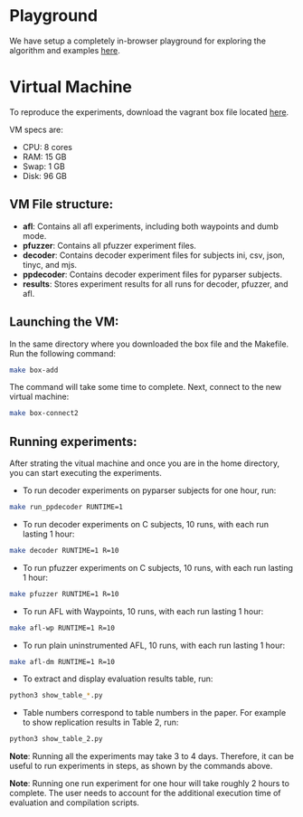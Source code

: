 # Playground

We have setup a completely in-browser playground for exploring the algorithm and examples [here](https://anonymous-fse2022.github.io/anonymous-fse2022/playground/lab?path=decoder.ipynb).

# Virtual Machine
To reproduce the experiments, download the vagrant box file located [here](https://sandbox.zenodo.org/record/1042031). 

VM specs are:
* CPU: 8 cores
* RAM: 15 GB 
* Swap: 1 GB
* Disk: 96 GB

## VM File structure:

* **afl**: Contains all afl experiments, including both waypoints and dumb mode.
* **pfuzzer**: Contains all pfuzzer experiment files.
* **decoder**: Contains decoder experiment files for subjects ini, csv, json, tinyc, and mjs.
* **ppdecoder**: Contains decoder experiment files for pyparser subjects.
* **results**: Stores experiment results for all runs for decoder, pfuzzer, and afl.

## Launching the VM:

In the same directory where you downloaded the box file and the Makefile. Run the following command:
```bash
make box-add
```

The command will take some time to complete. Next, connect to the new virtual machine:
```bash
make box-connect2
```

## Running experiments:

After strating the vitual machine and once you are in the home directory, you can start executing the experiments.

* To run decoder experiments on pyparser subjects for one hour, run:
```bash
make run_ppdecoder RUNTIME=1
```

* To run decoder experiments on C subjects, 10 runs, with each run lasting 1 hour:
```bash
make decoder RUNTIME=1 R=10
```

* To run pfuzzer experiments on C subjects, 10 runs, with each run lasting 1 hour:
```bash
make pfuzzer RUNTIME=1 R=10
```

* To run AFL with Waypoints, 10 runs, with each run lasting 1 hour:
```bash
make afl-wp RUNTIME=1 R=10
```

* To run plain uninstrumented AFL, 10 runs, with each run lasting 1 hour:
```bash
make afl-dm RUNTIME=1 R=10
```

* To extract and display evaluation results table, run:
```bash
python3 show_table_*.py
```

* Table numbers correspond to table numbers in the paper. For example to show replication results in Table 2, run:
```bash
python3 show_table_2.py
```


**Note**: Running all the experiments may take 3 to 4 days. Therefore, it can be useful to run experiments in steps, as shown by the commands above.

**Note**: Running one run experiment for one hour will take roughly 2 hours to complete. The user needs to account for the additional execution time of evaluation and compilation scripts.

